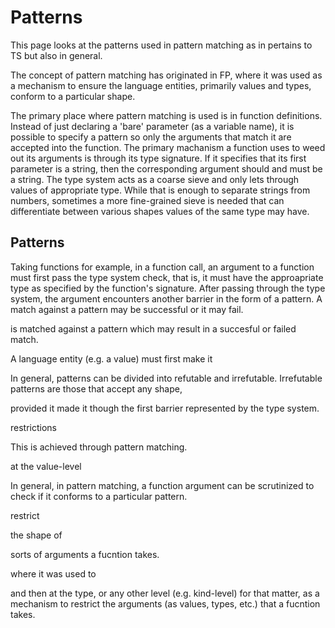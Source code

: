 # Patterns

This page looks at the patterns used in pattern matching as in pertains to TS but also in general.

The concept of pattern matching has originated in FP, where it was used as a mechanism to ensure the language entities, primarily values and types, conform to a particular shape.

The primary place where pattern matching is used is in function definitions. Instead of just declaring a 'bare' parameter (as a variable name), it is possible to specify a pattern so only the arguments that match it are accepted into the function. The primary machanism a function uses to weed out its arguments is through its type signature. If it specifies that its first parameter is a string, then the corresponding argument should and must be a string. The type system acts as a coarse sieve and only lets through values of appropriate type. While that is enough to separate strings from numbers, sometimes a more fine-grained sieve is needed that can differentiate between various shapes values of the same type may have.

## Patterns

Taking functions for example, in a function call, an argument to a function must first pass the type system check, that is, it must have the approapriate type as specified by the function's signature. After passing through the type system, the argument encounters another barrier in the form of a pattern. A match against a pattern may be successful or it may fail.


is matched against a pattern which may result in a succesful or failed match.



A language entity (e.g. a value) must first make it 

In general, patterns can be divided into refutable and irrefutable. Irrefutable patterns are those that accept any shape, 

provided it made it though the first barrier represented by the type system.


restrictions



This is achieved through pattern matching.









at the value-level 



In general, in pattern matching, a function argument can be scrutinized to check if it conforms to a particular pattern.

restrict 

the shape of 

sorts of arguments a fucntion takes.

where it was used to 


and then at the type, or any other level (e.g. kind-level) for that matter, as a mechanism to restrict the arguments (as values, types, etc.) that a fucntion takes.
